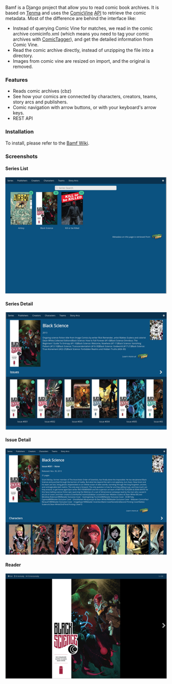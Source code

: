 Bamf is a Django project that allow you to read comic book archives. It is based on [Tenma](https://github.com/Tenma-Server/Tenma) and uses the [ComicVine](http://comicvine.gamespot.com) [API](http://comicvine.gamespot.com/api) to retrieve the comic metadata. Most of the difference are behind the interface like:
* Instead of querying Comic Vine for matches, we read in the comic archive comicinfo.xml (which means you need to tag your comic archives with [ComicTagger](https://github.com/davide-romanini/comictagger)), and get the detailed information from Comic Vine.
* Read the comic archive directly, instead of unzipping the file into a directory.
* Images from comic vine are resized on import, and the original is removed.

### Features ###
* Reads comic archives (cbz)
* See how your comics are connected by characters, creators, teams, story arcs and publishers.
* Comic navigation with arrow buttons, or with your keyboard's arrow keys.
* REST API

### Installation ###
To install, please refer to the [Bamf Wiki](https://github.com/bpepple/bamf/wiki/Installation-on-Linux).

### Screenshots ###
#### Series List ####
![series](/screenshots/series-list.jpg?raw=true "Series List")
#### Series Detail ####
![series-detail](/screenshots/series-detail.jpg?raw=true "Series Detal")
#### Issue Detail ####
![issue-detail](/screenshots/issue-detail.jpg?raw=true "Issue Detail")
#### Reader ####
![reader](/screenshots/reader.jpg?raw=true "Reader")

